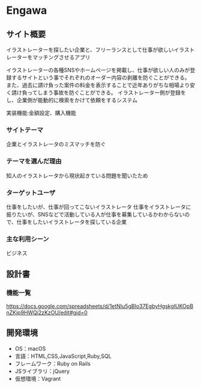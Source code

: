 # Engawa

## サイト概要

イラストレーターを探したい企業と、フリーランスとして仕事が欲しいイラストレーターをマッチングさせるアプリ

イラストレーターの各種SNSやホームページを掲載し、仕事が欲しい人のみが登録するサイトという事でそれぞれのオーダー内容の剥離を防ぐことができる。
また、過去に請け負った案件の料金を表示することで近年ありがちな相場より安く請け負ってしまう事故を防ぐことができる。
イラストレーター側が登録をし、企業側が能動的に検索をかけて依頼をするシステム

実装機能:金額設定、購入機能

### サイトテーマ
企業とイラストレータのミスマッチを防ぐ

### テーマを選んだ理由
知人のイラストレータから現状起きている問題を聞いたため

### ターゲットユーザ
仕事をしたいが、仕事が回ってこないイラストレータ
仕事をイラストレータに振りたいが、SNSなどで活動している人が仕事を募集しているかわからないので、仕事をしたいイラストレータを探している企業

### 主な利用シーン
ビジネス

## 設計書

### 機能一覧
https://docs.google.com/spreadsheets/d/1etNIu5gBIo37EgbyHgskgIUKOpBnZKjp9HWQi2zKzOU/edit#gid=0

## 開発環境
- OS：macOS
- 言語：HTML,CSS,JavaScript,Ruby,SQL
- フレームワーク：Ruby on Rails
- JSライブラリ：jQuery
- 仮想環境：Vagrant 
